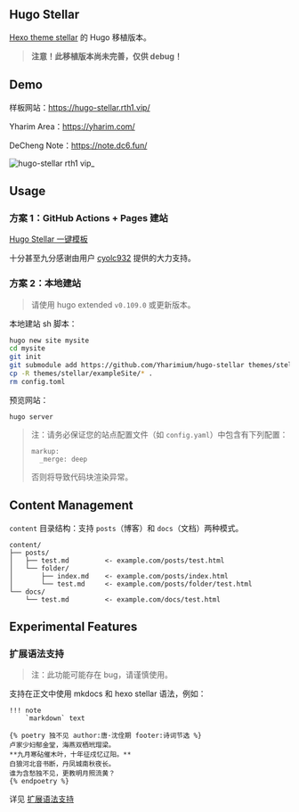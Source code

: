 ## Hugo Stellar

[Hexo theme stellar](https://github.com/xaoxuu/hexo-theme-stellar) 的 Hugo 移植版本。

> **注意！此移植版本尚未完善，仅供 debug！**

## Demo

样板网站：<https://hugo-stellar.rth1.vip/>

Yharim Area：<https://yharim.com/>

DeCheng Note：<https://note.dc6.fun/>

![hugo-stellar rth1 vip_](https://user-images.githubusercontent.com/97100140/220954726-781e0bdc-2444-4e41-91eb-584ece86cb30.png)

## Usage

### 方案 1：GitHub Actions + Pages 建站

[Hugo Stellar 一键模板](https://github.com/cyolc932/Stellar-Hugo-Template)

十分甚至九分感谢由用户 [cyolc932](https://github.com/cyolc932) 提供的大力支持。

### 方案 2：本地建站

> 请使用 hugo extended `v0.109.0` 或更新版本。

本地建站 sh 脚本：

``` sh
hugo new site mysite
cd mysite
git init
git submodule add https://github.com/Yharimium/hugo-stellar themes/stellar
cp -R themes/stellar/exampleSite/* .
rm config.toml
```

预览网站：

```
hugo server
```

> 注：请务必保证您的站点配置文件（如 `config.yaml`）中包含有下列配置：
> ```
> markup:
>   _merge: deep
> ```
> 否则将导致代码块渲染异常。

## Content Management

`content` 目录结构：支持 `posts`（博客）和 `docs`（文档）两种模式。

```
content/
├── posts/
│   ├── test.md         <- example.com/posts/test.html
│   └── folder/
│       ├── index.md    <- example.com/posts/index.html
│       └── test.md     <- example.com/posts/folder/test.html
└── docs/
    └── test.md         <- example.com/docs/test.html
```

## Experimental Features

### 扩展语法支持

> 注：此功能可能存在 bug，请谨慎使用。

支持在正文中使用 mkdocs 和 hexo stellar 语法，例如：

```
!!! note
    `markdown` text
```

```
{% poetry 独不见 author:唐·沈佺期 footer:诗词节选 %}
卢家少妇郁金堂，海燕双栖玳瑁梁。
**九月寒砧催木叶，十年征戍忆辽阳。**
白狼河北音书断，丹凤城南秋夜长。
谁为含愁独不见，更教明月照流黄？
{% endpoetry %}
```

详见 [扩展语法支持](https://yharim.com/posts/%E5%BB%BA%E7%AB%99/%E6%89%A9%E5%B1%95%E8%AF%AD%E6%B3%95%E6%94%AF%E6%8C%81/)
